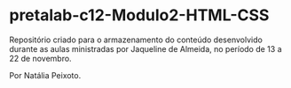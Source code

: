 # pretalab-c12-Modulo2-HTML-CSS
Repositório criado para o armazenamento do conteúdo desenvolvido  durante as aulas ministradas por Jaqueline de Almeida, no período de 13 a 22 de novembro.

Por Natália Peixoto.

